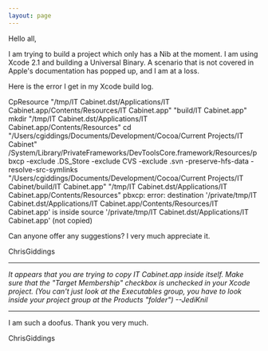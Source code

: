 ```yaml
---
layout: page
---
```


Hello all,

I am trying to build a project which only has a Nib at the moment. I am using Xcode 2.1 and building a Universal Binary. A scenario that is not covered in Apple's documentation has popped up, and I am at a loss.

Here is the error I get in my Xcode build log.

    
CpResource "/tmp/IT Cabinet.dst/Applications/IT Cabinet.app/Contents/Resources/IT Cabinet.app" "build/IT Cabinet.app"
    mkdir "/tmp/IT Cabinet.dst/Applications/IT Cabinet.app/Contents/Resources"
    cd "/Users/cgiddings/Documents/Development/Cocoa/Current Projects/IT Cabinet"
    /System/Library/PrivateFrameworks/DevToolsCore.framework/Resources/pbxcp -exclude .DS_Store -exclude CVS -exclude .svn -preserve-hfs-data -resolve-src-symlinks "/Users/cgiddings/Documents/Development/Cocoa/Current Projects/IT Cabinet/build/IT Cabinet.app" "/tmp/IT Cabinet.dst/Applications/IT Cabinet.app/Contents/Resources"
pbxcp: error: destination '/private/tmp/IT Cabinet.dst/Applications/IT Cabinet.app/Contents/Resources/IT Cabinet.app' is inside source '/private/tmp/IT Cabinet.dst/Applications/IT Cabinet.app' (not copied)


Can anyone offer any suggestions? I very much appreciate it.


ChrisGiddings

----
*It appears that you are trying to copy IT Cabinet.app inside itself. Make sure that the "Target Membership" checkbox is unchecked in your Xcode project. (You can't just look at the Executables group, you have to look inside your project group at the Products "folder") --JediKnil*

----

I am such a doofus. Thank you very much.

ChrisGiddings
